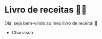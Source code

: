 # Livro de receitas :woman_cook:

Olá, seja bem-vindo ao meu livro de receita! :wave:

* Churrasco 

